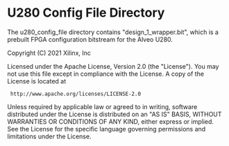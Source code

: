 




# U280 Config File Directory

The u280_config_file directory contains "design_1_wrapper.bit", which is a prebuilt FPGA configuration bitstream for the Alveo U280.



 Copyright (C) 2021 Xilinx, Inc

 Licensed under the Apache License, Version 2.0 (the "License"). You may
 not use this file except in compliance with the License. A copy of the
 License is located at

     http://www.apache.org/licenses/LICENSE-2.0

 Unless required by applicable law or agreed to in writing, software
 distributed under the License is distributed on an "AS IS" BASIS, WITHOUT
 WARRANTIES OR CONDITIONS OF ANY KIND, either express or implied. See the
 License for the specific language governing permissions and limitations
 under the License.